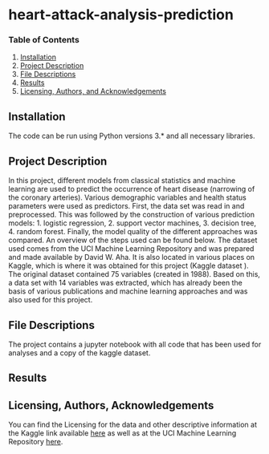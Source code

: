 # heart-attack-analysis-prediction
### Table of Contents

1. [Installation](#installation)
2. [Project Description](#project)
3. [File Descriptions](#files)
4. [Results](#results)
5. [Licensing, Authors, and Acknowledgements](#licensing)

## Installation <a name="installation"></a>

The code can be run using Python versions 3.* and all necessary libraries.

## Project Description <a name="project"></a>

In this project, different models from classical statistics and machine learning are used to predict the occurrence of heart disease (narrowing of the coronary arteries). Various demographic variables and health status parameters were used as predictors. First, the data set was read in and preprocessed. This was followed by the construction of various prediction models: 1. logistic regression, 2. support vector machines, 3. decision tree, 4. random forest. Finally, the model quality of the different approaches was compared. An overview of the steps used can be found below. The dataset used comes from the UCI Machine Learning Repository and was prepared and made available by David W. Aha. It is also located in various places on Kaggle, which is where it was obtained for this project (Kaggle dataset ). The original dataset contained 75 variables (created in 1988). Based on this, a data set with 14 variables was extracted, which has already been the basis of various publications and machine learning approaches and was also used for this project.

## File Descriptions <a name="files"></a>
The project contains a jupyter notebook with all code that has been used for analyses and a copy of the kaggle dataset.

## Results <a name="results"></a>

## Licensing, Authors, Acknowledgements<a name="licensing"></a>
You can find the Licensing for the data and other descriptive information at the Kaggle link available [here](https://www.kaggle.com/datasets/rashikrahmanpritom/heart-attack-analysis-prediction-dataset) as well as at the UCI Machine Learning Repository [here](https://archive.ics.uci.edu/ml/datasets/Heart+Disease).
